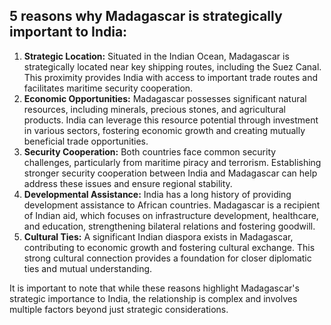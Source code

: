 ## 5 reasons why Madagascar is strategically important to India:

1. **Strategic Location:** Situated in the Indian Ocean, Madagascar is strategically located near key shipping routes, including the Suez Canal. This proximity provides India with access to important trade routes and facilitates maritime security cooperation. 
2. **Economic Opportunities:** Madagascar possesses significant natural resources, including minerals, precious stones, and agricultural products. India can leverage this resource potential through investment in various sectors, fostering economic growth and creating mutually beneficial trade opportunities.
3. **Security Cooperation:** Both countries face common security challenges, particularly from maritime piracy and terrorism. Establishing stronger security cooperation between India and Madagascar can help address these issues and ensure regional stability.
4. **Developmental Assistance:** India has a long history of providing development assistance to African countries. Madagascar is a recipient of Indian aid, which focuses on infrastructure development, healthcare, and education, strengthening bilateral relations and fostering goodwill.
5. **Cultural Ties:** A significant Indian diaspora exists in Madagascar, contributing to economic growth and fostering cultural exchange. This strong cultural connection provides a foundation for closer diplomatic ties and mutual understanding.

It is important to note that while these reasons highlight Madagascar's strategic importance to India, the relationship is complex and involves multiple factors beyond just strategic considerations.  
